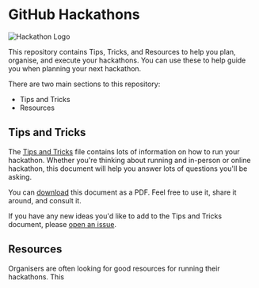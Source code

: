 # GitHub Hackathons

![Hackathon Logo](https://user-images.githubusercontent.com/36594527/117592199-10730800-b17b-11eb-84f8-4ffcae8116d4.png)

This repository contains Tips, Tricks, and Resources to help you plan, organise, and execute your hackathons. You can use these to help guide you when planning your next hackathon.

There are two main sections to this repository:
- Tips and Tricks
- Resources

## Tips and Tricks

The [Tips and Tricks]() file contains lots of information on how to run your hackathon. Whether you're thinking about running and in-person or online hackathon, this document will help you answer lots of questions you'll be asking.

You can [download]() this document as a PDF. Feel free to use it, share it around, and consult it.

If you have any new ideas you'd like to add to the Tips and Tricks document, please [open an issue]().

## Resources

Organisers are often looking for good resources for running their hackathons. This 
